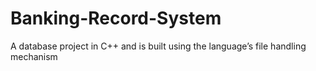 # Banking-Record-System
A database project in C++ and is built using the language’s file handling mechanism
